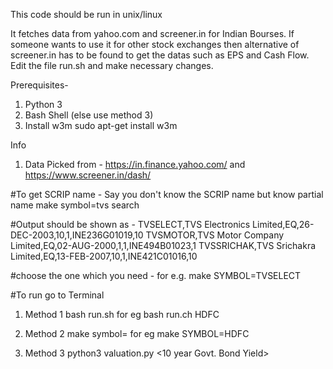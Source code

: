 This code should be run in unix/linux

It fetches data from yahoo.com and screener.in for Indian Bourses.
If someone wants to use it for other stock exchanges then alternative
 of screener.in has to be found to get the datas such as EPS and Cash Flow.
Edit the file run.sh and make necessary changes.

Prerequisites-  
1. Python 3
2. Bash Shell (else use method 3)
3. Install w3m
	sudo apt-get install w3m

Info
1. Data Picked from - https://in.finance.yahoo.com/
	and https://www.screener.in/dash/


#To get SCRIP name - Say you don't know the SCRIP name but know partial name
make symbol=tvs search

#Output should be shown as - 
TVSELECT,TVS Electronics Limited,EQ,26-DEC-2003,10,1,INE236G01019,10
TVSMOTOR,TVS Motor Company Limited,EQ,02-AUG-2000,1,1,INE494B01023,1
TVSSRICHAK,TVS Srichakra Limited,EQ,13-FEB-2007,10,1,INE421C01016,10

#choose the one which you need - for e.g.
make SYMBOL=TVSELECT

#To run
go to Terminal
1. Method 1
bash run.sh <SCRIP> 
for eg bash run.ch HDFC

2. Method 2
make symbol=<SCRIP>
for eg make SYMBOL=HDFC

3. Method 3
python3 valuation.py <Free Cash Flow>  <Cash Flow Growth Rate> <outstanding shares> <Exit Rate> <EPS> <EPS Growth Rate> <Repo Rate> <10 year Govt. Bond Yield>

